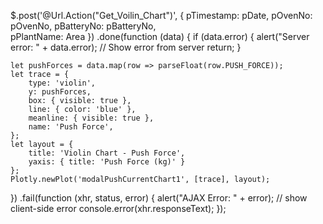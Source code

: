 $.post('@Url.Action("Get_Voilin_Chart")', {
    pTimestamp: pDate,
    pOvenNo: pOvenNo,
    pBatteryNo: pBatteryNo,                
    pPlantName: Area
})
.done(function (data) {
    if (data.error) {
        alert("Server error: " + data.error); // Show error from server
        return;
    }

    let pushForces = data.map(row => parseFloat(row.PUSH_FORCE));
    let trace = {
        type: 'violin',
        y: pushForces,
        box: { visible: true },
        line: { color: 'blue' },
        meanline: { visible: true },
        name: 'Push Force',
    };
    let layout = {
        title: 'Violin Chart - Push Force',
        yaxis: { title: 'Push Force (kg)' }
    };
    Plotly.newPlot('modalPushCurrentChart1', [trace], layout);
})
.fail(function (xhr, status, error) {
    alert("AJAX Error: " + error); // show client-side error
    console.error(xhr.responseText);
});